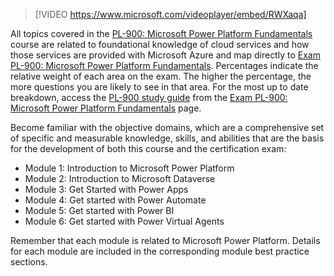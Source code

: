 

> [!VIDEO https://www.microsoft.com/videoplayer/embed/RWXaqa]  

All topics covered in the [PL-900: Microsoft Power Platform Fundamentals](https://aka.ms/PL900Exam) course are related to foundational knowledge of cloud services and how those services are provided with Microsoft Azure and map directly to [Exam PL-900: Microsoft Power Platform Fundamentals](https://aka.ms/PL900Exam). Percentages indicate the relative weight of each area on the exam. The higher the percentage, the more questions you are likely to see in that area. For the most up to date breakdown, access the [PL-900 study guide](https://aka.ms/PL900StudyGuide) from the [Exam PL-900: Microsoft Power Platform Fundamentals](https://aka.ms/PL900Exam) page.

Become familiar with the objective domains, which are a comprehensive set of specific and measurable knowledge, skills, and abilities that are the basis for the development of both this course and the certification exam:

- Module 1: Introduction to Microsoft Power Platform
- Module 2: Introduction to Microsoft Dataverse
- Module 3: Get Started with Power Apps
- Module 4: Get started with Power Automate
- Module 5: Get started with Power BI
- Module 6: Get started with Power Virtual Agents

Remember that each module is related to Microsoft Power Platform. Details for each module are included in the corresponding module best practice sections.
